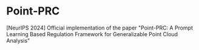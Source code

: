 # Point-PRC
[NeurIPS 2024] Official implementation of the paper "Point-PRC: A Prompt Learning Based Regulation Framework for Generalizable Point Cloud Analysis"
